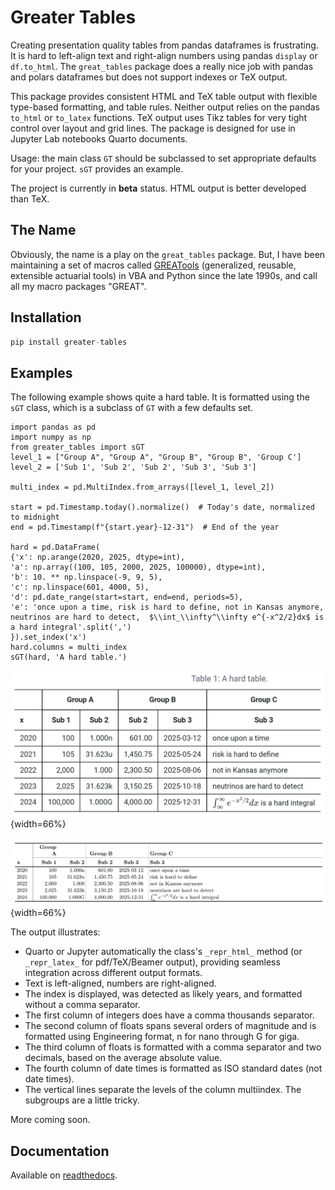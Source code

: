 # Greater Tables

Creating presentation quality tables from pandas dataframes is frustrating. It is hard to left-align text and right-align numbers using pandas `display` or `df.to_html`. The  `great_tables` package does a really nice job with pandas and polars dataframes but does not support indexes or TeX output. 

This package provides consistent HTML and TeX table output with flexible type-based formatting, and table rules. Neither output relies on the pandas `to_html` or `to_latex` functions. TeX output uses Tikz tables for very tight control over layout and grid lines. The package is designed for use in Jupyter Lab notebooks Quarto documents.

Usage: the main class `GT` should be subclassed to set appropriate defaults for your project. `sGT` provides an example.

The project is currently in **beta** status. HTML output is better developed than TeX.

## The Name

Obviously, the name is a play on the `great_tables` package. But, I have
been maintaining a set of macros called
[GREATools](https://www.mynl.com/old/GREAT/home.html) (generalized,
reusable, extensible actuarial tools) in VBA and Python since the late
1990s, and call all my macro packages "GREAT".

## Installation

``` python
pip install greater-tables
```

## Examples

The following example shows quite a hard table. It is formatted using
the `sGT` class, which is a subclass of `GT` with a few defaults set.

``` {.python .cell-code}
import pandas as pd
import numpy as np
from greater_tables import sGT
level_1 = ["Group A", "Group A", "Group B", "Group B", 'Group C']
level_2 = ['Sub 1', 'Sub 2', 'Sub 2', 'Sub 3', 'Sub 3']

multi_index = pd.MultiIndex.from_arrays([level_1, level_2])

start = pd.Timestamp.today().normalize()  # Today's date, normalized to midnight
end = pd.Timestamp(f"{start.year}-12-31")  # End of the year

hard = pd.DataFrame(
{'x': np.arange(2020, 2025, dtype=int), 
'a': np.array((100, 105, 2000, 2025, 100000), dtype=int),
'b': 10. ** np.linspace(-9, 9, 5),
'c': np.linspace(601, 4000, 5),
'd': pd.date_range(start=start, end=end, periods=5),
'e': 'once upon a time, risk is hard to define, not in Kansas anymore, neutrinos are hard to detect,  $\\int_\\infty^\\infty e^{-x^2/2}dx$ is a hard integral'.split(',')
}).set_index('x')
hard.columns = multi_index
sGT(hard, 'A hard table.')
```

![HTML output.](img/hard-html.png){width=66%}

![TeX output.](img/hard-tex.png){width=66%}

The output illustrates:

-   Quarto or Jupyter automatically the class's `_repr_html_` method (or
    `_repr_latex_` for pdf/TeX/Beamer output), providing seamless
    integration across different output formats.
-   Text is left-aligned, numbers are right-aligned.
-   The index is displayed, was detected as likely years, and formatted
    without a comma separator.
-   The first column of integers does have a comma thousands separator.
-   The second column of floats spans several orders of magnitude and is
    formatted using Engineering format, n for nano through G for giga.
-   The third column of floats is formatted with a comma separator and
    two decimals, based on the average absolute value.
-   The fourth column of date times is formatted as ISO standard dates
    (not date times).
-   The vertical lines separate the levels of the column multiindex. The
    subgroups are a little tricky.

More coming soon.

## Documentation

Available on
[readthedocs](https://greater-tables-project.readthedocs.io/en/latest).
